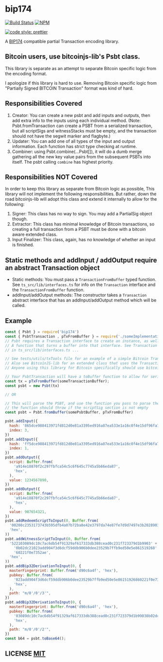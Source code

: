 # bip174
[![Build Status](https://travis-ci.org/bitcoinjs/bip174.png?branch=master)](https://travis-ci.org/bitcoinjs/bip174)
[![NPM](https://img.shields.io/npm/v/bip174.svg)](https://www.npmjs.org/package/bip174)

[![code style: prettier](https://img.shields.io/badge/code_style-prettier-ff69b4.svg?style=flat-square)](https://github.com/prettier/prettier)

A [BIP174](https://github.com/bitcoin/bips/blob/master/bip-0174.mediawiki) compatible partial Transaction encoding library.

## Bitcoin users, use bitcoinjs-lib's Psbt class.

This library is separate as an attempt to separate Bitcoin specific logic from the encoding format.

I apologize if this library is hard to use. Removing Bitcoin specific logic from "Partially Signed BITCOIN Transaction" format was kind of hard.

## Responsibilities Covered

1. Creator: You can create a new psbt and add inputs and outputs, then add extra info to the inputs using each individual method.
  (Note: Psbt.fromTransaction can create a PSBT from a serialized transaction, but all scriptSigs and witnessStacks must be empty,
    and the transaction should not have the segwit marker and flagbyte.)
2. Updater: You can add one of all types of the input and output information. Each function has strict type checking at runtime.
3. Combiner: using Psbt.combine(...Psbt[]), it will do a dumb merge gathering all the new key value pairs from the subsequent PSBTs into itself. The psbt calling `combine` has highest priority.

## Responsibilities NOT Covered

In order to keep this library as separate from Bitcoin logic as possible, This library will not implement the following responsibilities. But rather, down the road bitcoinjs-lib will adopt this class and extend it internally to allow for the following:

1. Signer: This class has no way to sign. You may add a PartialSig object though.
2. Extractor: This class has minimal knowledge of Bitcoin transactions, so creating a full transaction from a PSBT must be done with a bitcoin aware extended class.
3. Input Finalizer: This class, again, has no knowledge of whether an input is finished.

## Static methods and addInput / addOutput require an abstract Transaction object

* Static methods: You must pass a `TransactionFromBuffer` typed function. See `ts_src/lib/interfaces.ts` for info on the `Transaction` interface and the `TransactionFromBuffer` function.
* addInput/addOutput methods: The constructor takes a `Transaction` abstract interface that has an addInput/addOutput method which will be called.

## Example
```javascript
const { Psbt } = require('bip174')
const { PsbtTransaction , pTxFromBuffer } = require('./someImplementation')
// Psbt requires a Transaction interface to create an instance, as well as
// A function that turns a buffer into that interface. See Transaction and TransactionFromBuffer
// in ts_src/lib/interfaces.ts ...

// See tests/utils/txTools file for an example of a simple Bitcoin Transaction.
// Also see BitcoinJS-lib for an extended class that uses the Transaction class internally.
// Anyone using this library for Bitcoin specifically should use bitcoinjs-lib

// Your PsbtTransaction will have a toBuffer function to allow for serialization
const tx = pTxFromBuffer(someTransactionBuffer);
const psbt = new Psbt(tx)

// OR

// This will parse the PSBT, and use the function you pass to parse the Transaction part
// the function should throw if the scriptSig section is not empty
const psbt = Psbt.fromBuffer(somePsbtBuffer, pTxFromBuffer)

psbt.addInput({
  hash: '865dce988413971fd812d0e81a3395ed916a87ea533e1a16c0f4e15df96fa7d4',
  index: 3,
})
psbt.addInput({
  hash: 'ff5dce988413971fd812d0e81a3395ed916a87ea533e1a16c0f4e15df96fa7d4',
  index: 1,
})
psbt.addOutput({
  script: Buffer.from(
    'a914e18870f2c297fbfca54c5c6f645c7745a5b66eda87',
    'hex',
  ),
  value: 1234567890,
})
psbt.addOutput({
  script: Buffer.from(
    'a914e18870f2c297fbfca54c5c6f645c7745a5b66eda87',
    'hex',
  ),
  value: 987654321,
})
psbt.addRedeemScriptToInput(0, Buffer.from(
  '00208c2353173743b595dfb4a07b72ba8e42e3797da74e87fe7d9d7497e3b2028903',
  'hex',
))
psbt.addWitnessScriptToInput(0, Buffer.from(
  '522103089dc10c7ac6db54f91329af617333db388cead0c231f723379d1b9903' +
    '0b02dc21023add904f3d6dcf59ddb906b0dee23529b7ffb9ed50e5e861519268' +
    '60221f0e7352ae',
  'hex',
))
psbt.addBip32DerivationToInput(0, {
  masterFingerprint: Buffer.from('d90c6a4f', 'hex'),
  pubkey: Buffer.from(
    '023add904f3d6dcf59ddb906b0dee23529b7ffb9ed50e5e86151926860221f0e73',
    'hex',
  ),
  path: "m/0'/0'/3'",
})
psbt.addBip32DerivationToInput(0, {
  masterFingerprint: Buffer.from('d90c6a4f', 'hex'),
  pubkey: Buffer.from(
    '03089dc10c7ac6db54f91329af617333db388cead0c231f723379d1b99030b02dc',
    'hex',
  ),
  path: "m/0'/0'/2'",
})
const b64 = psbt.toBase64();
```

## LICENSE [MIT](LICENSE)

